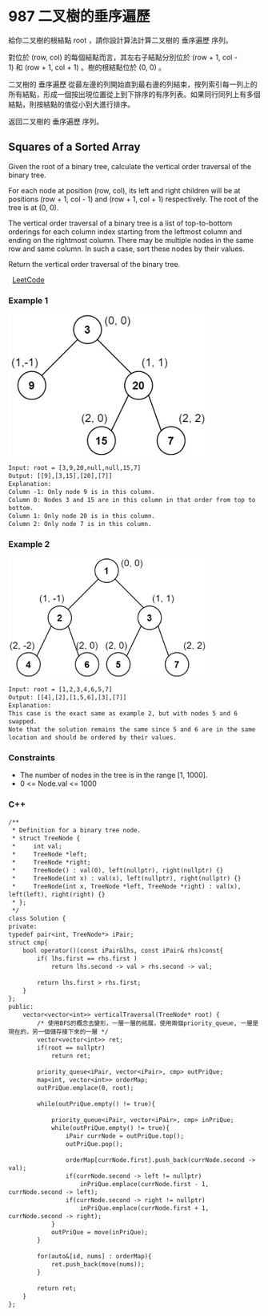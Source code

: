 # 987 二叉樹的垂序遍歷

給你二叉樹的根結點 root ，請你設計算法計算二叉樹的 垂序遍歷 序列。

對位於 (row, col) 的每個結點而言，其左右子結點分別位於 (row + 1, col - 1) 和 (row + 1, col + 1) 。樹的根結點位於 (0, 0) 。

二叉樹的 垂序遍歷 從最左邊的列開始直到最右邊的列結束，按列索引每一列上的所有結點，形成一個按出現位置從上到下排序的有序列表。如果同行同列上有多個結點，則按結點的值從小到大進行排序。

返回二叉樹的 垂序遍歷 序列。

## Squares of a Sorted Array

Given the root of a binary tree, calculate the vertical order traversal of the binary tree.

For each node at position (row, col), its left and right children will be at positions (row + 1, col - 1) and (row + 1, col + 1) respectively. The root of the tree is at (0, 0).

The vertical order traversal of a binary tree is a list of top-to-bottom orderings for each column index starting from the leftmost column and ending on the rightmost column. There may be multiple nodes in the same row and same column. In such a case, sort these nodes by their values.

Return the vertical order traversal of the binary tree.

 
[LeetCode](https://leetcode.cn/problems/vertical-order-traversal-of-a-binary-tree/)


### Example 1

<img src="img/987_1.jpg" width = "400"/>

```
Input: root = [3,9,20,null,null,15,7]
Output: [[9],[3,15],[20],[7]]
Explanation:
Column -1: Only node 9 is in this column.
Column 0: Nodes 3 and 15 are in this column in that order from top to bottom.
Column 1: Only node 20 is in this column.
Column 2: Only node 7 is in this column.
```

### Example 2

<img src="img/987_2.jpg" width = "400"/>

```
Input: root = [1,2,3,4,6,5,7]
Output: [[4],[2],[1,5,6],[3],[7]]
Explanation:
This case is the exact same as example 2, but with nodes 5 and 6 swapped.
Note that the solution remains the same since 5 and 6 are in the same location and should be ordered by their values.
```


### Constraints

* The number of nodes in the tree is in the range [1, 1000].
* 0 <= Node.val <= 1000



### C++ 
```
/**
 * Definition for a binary tree node.
 * struct TreeNode {
 *     int val;
 *     TreeNode *left;
 *     TreeNode *right;
 *     TreeNode() : val(0), left(nullptr), right(nullptr) {}
 *     TreeNode(int x) : val(x), left(nullptr), right(nullptr) {}
 *     TreeNode(int x, TreeNode *left, TreeNode *right) : val(x), left(left), right(right) {}
 * };
 */
class Solution {
private:
typedef pair<int, TreeNode*> iPair;    
struct cmp{
    bool operator()(const iPair&lhs, const iPair& rhs)const{
        if( lhs.first == rhs.first )
            return lhs.second -> val > rhs.second -> val;

        return lhs.first > rhs.first;
    }
};
public:
    vector<vector<int>> verticalTraversal(TreeNode* root) {
        /* 使用BFS的概念去變形，一層一層的拓展，使用兩個priority_queue, 一層是現在的，另一個儲存接下來的一層 */
        vector<vector<int>> ret;
        if(root == nullptr)
            return ret;

        priority_queue<iPair, vector<iPair>, cmp> outPriQue;    
        map<int, vector<int>> orderMap;    
        outPriQue.emplace(0, root);

        while(outPriQue.empty() != true){

            priority_queue<iPair, vector<iPair>, cmp> inPriQue;
            while(outPriQue.empty() != true){
                iPair currNode = outPriQue.top();
                outPriQue.pop();

                orderMap[currNode.first].push_back(currNode.second -> val);
                if(currNode.second -> left != nullptr)
                    inPriQue.emplace(currNode.first - 1, currNode.second -> left);
                if(currNode.second -> right != nullptr)
                    inPriQue.emplace(currNode.first + 1, currNode.second -> right);
            }
            outPriQue = move(inPriQue);
        }

        for(auto&[id, nums] : orderMap){
            ret.push_back(move(nums));
        }       

        return ret;
    }
};
```
